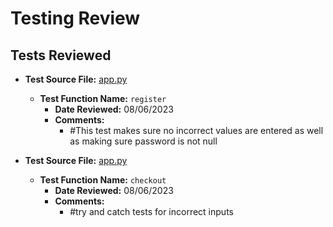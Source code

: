 # Testing Review

## Tests Reviewed

- **Test Source File:** [app.py](app.py)
  - **Test Function Name:** `register`
    - **Date Reviewed:** 08/06/2023
    - **Comments:**
      - #This test makes sure no incorrect values are entered as well as making sure password is not null


- **Test Source File:** [app.py](app.py)
  - **Test Function Name:** `checkout`
    - **Date Reviewed:** 08/06/2023
    - **Comments:**
      - #try and catch tests for incorrect inputs
